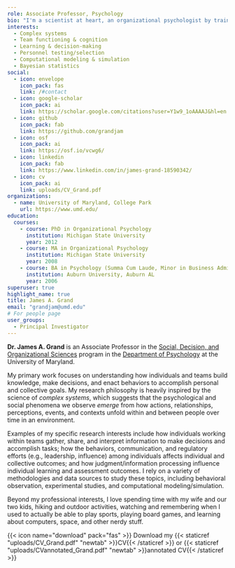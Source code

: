 ```yaml
---
role: Associate Professor, Psychology
bio: "I'm a scientist at heart, an organizational psychologist by training, and a lucky dad and husband all the time."
interests:
  - Complex systems
  - Team functioning & cognition
  - Learning & decision-making
  - Personnel testing/selection
  - Computational modeling & simulation
  - Bayesian statistics
social:
  - icon: envelope
    icon_pack: fas
    link: /#contact
  - icon: google-scholar
    icon_pack: ai
    link: https://scholar.google.com/citations?user=Y1w9_1oAAAAJ&hl=en
  - icon: github
    icon_pack: fab
    link: https://github.com/grandjam 
  - icon: osf
    icon_pack: ai
    link: https://osf.io/vcwg6/
  - icon: linkedin
    icon_pack: fab
    link: https://www.linkedin.com/in/james-grand-18590342/
  - icon: cv
    icon_pack: ai
    link: uploads/CV_Grand.pdf
organizations:
  - name: University of Maryland, College Park
    url: https://www.umd.edu/
education:
  courses:
    - course: PhD in Organizational Psychology
      institution: Michigan State University
      year: 2012
    - course: MA in Organizational Psychology
      institution: Michigan State University
      year: 2008
    - course: BA in Psychology (Summa Cum Laude, Minor in Business Administration)
      institution: Auburn University, Auburn AL
      year: 2006
superuser: true
highlight_name: true
title: James A. Grand
email: "grandjam@umd.edu"
# For people page
user_groups: 
  - Principal Investigator
---
```


**Dr. James A. Grand** is an Associate Professor in the [Social, Decision, and Organizational Sciences](http://www.sdos.umd.edu) program in the [Department of Psychology](https://psyc.umd.edu/) at the University of Maryland. 

My primary work focuses on understanding how individuals and teams build knowledge, make decisions, and enact behaviors to accomplish personal and collective goals. My research philosophy is heavily inspired by the science of *complex systems*, which suggests that the psychological and social phenomena we observe *emerge* from how  actions, relationships, perceptions, events, and contexts unfold within and between people over time in an environment. 

Examples of my specific research interests include how individuals working within teams gather, share, and interpret information to make decisions and accomplish tasks; how the behaviors, communication, and regulatory efforts (e.g., leadership, influence) among individuals affects individual and collective outcomes; and how judgment/information processing influence individual learning and assessment outcomes. I rely on a variety of methodologies and data sources to study these topics, including behavioral observation, experimental studies, and computational modeling/simulation.

Beyond my professional interests, I love spending time with my wife and our two kids, hiking and outdoor activities, watching and remembering when I used to actually be able to play sports, playing board games, and learning about computers, space, and other nerdy stuff.

{{< icon name="download" pack="fas" >}} Download my {{< staticref "uploads/CV_Grand.pdf" "newtab" >}}CV{{< /staticref >}} or {{< staticref "uploads/CVannotated_Grand.pdf" "newtab" >}}annotated CV{{< /staticref >}}
